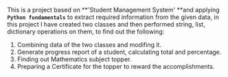 This is a project based on **'Student Management System' **and applying **`Python fundamentals`** to extract required information from the given data, in this project I have created two classes and then performed string, list, dictionary operations on them, to find out the following:
1) Combining data of the two classes and modifing it.
2) Generate progress report of a student, calculating total and percentage.
3) Finding out Mathematics subject topper.
4) Preparing a Certificate for the topper to reward the accomplishments.